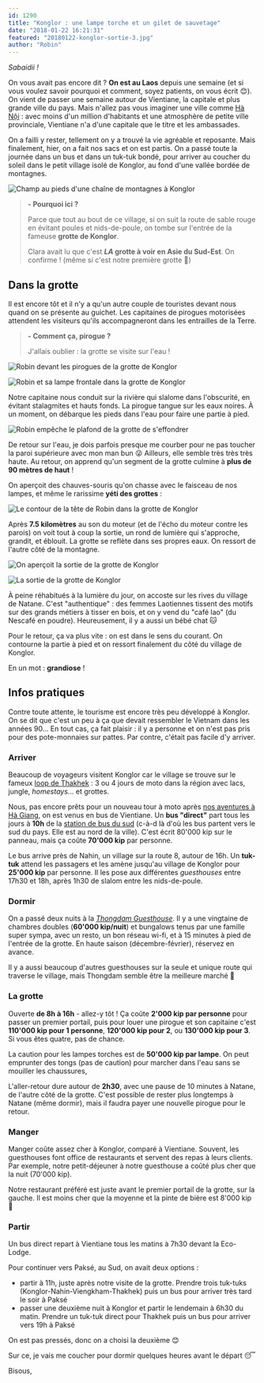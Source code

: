 ```yaml
---
id: 1290
title: "Konglor : une lampe torche et un gilet de sauvetage"
date: "2018-01-22 16:21:31"
featured: "20180122-konglor-sortie-3.jpg"
author: "Robin"
---
```


_Sabaidii !_

On vous avait pas encore dit ? **On est au Laos** depuis une semaine (et si vous
voulez savoir pourquoi et comment, soyez patients, on vous écrit 😊). On vient
de passer une semaine autour de Vientiane, la capitale et plus grande ville du
pays. Mais n'allez pas vous imaginer une ville comme
[Hà Nội](/ha-noi-4-secrets-a-decouvrir/) : avec moins d'un million d'habitants
et une atmosphère de petite ville provinciale, Vientiane n'a d'une capitale que
le titre et les ambassades.

On a failli y rester, tellement on y a trouvé la vie agréable et reposante. Mais
finalement, hier, on a fait nos sacs et on est partis. On a passé toute la
journée dans un bus et dans un tuk-tuk bondé, pour arriver au coucher du soleil
dans le petit village isolé de Konglor, au fond d'une vallée bordée de
montagnes.

![Champ au pieds d'une chaîne de montagnes à Konglor](20180122-konglor-village.jpg "Vue ce matin de la fenêtre de notre chambre")

> **- Pourquoi ici ?**
>
> Parce que tout au bout de ce village, si on suit la route de sable rouge en
> évitant poules et nids-de-poule, on tombe sur l'entrée de la fameuse **grotte
> de Konglor**.
>
> Clara avait lu que c'est **_LA_ grotte à voir en Asie du Sud-Est**. On
> confirme ! (même si c'est notre première grotte 😬)

## Dans la grotte

Il est encore tôt et il n'y a qu'un autre couple de touristes devant nous quand
on se présente au guichet. Les capitaines de pirogues motorisées attendent les
visiteurs qu'ils accompagneront dans les entrailles de la Terre.

> **- Comment ça, pirogue ?**
>
> J'allais oublier : la grotte se visite sur l'eau !

![Robin devant les pirogues de la grotte de Konglor](20180122-konglor-pirogues.jpg)

![Robin et sa lampe frontale dans la grotte de Konglor](20180122-konglor-lampes.jpg "On nous a chacun prêté un gilet de sauvetage et une lampe de spéléo")

Notre capitaine nous conduit sur la rivière qui slalome dans l'obscurité, en
évitant stalagmites et hauts fonds. La pirogue tangue sur les eaux noires. À un
moment, on débarque les pieds dans l'eau pour faire une partie à pied.

![Robin empêche le plafond de la grotte de s'effondrer](20180122-konglor-pise.jpg "Mieux que la tour de Pise")

De retour sur l'eau, je dois parfois presque me courber pour ne pas toucher la
paroi supérieure avec mon man bun 😜 Ailleurs, elle semble très très très haute.
Au retour, on apprend qu'un segment de la grotte culmine à **plus de 90 mètres
de haut** !

On aperçoit des chauves-souris qu'on chasse avec le faisceau de nos lampes, et
même le rarissime **yéti des grottes** :

![Le contour de la tête de Robin dans la grotte de Konglor](20180122-konglor-yeti.jpg)

Après **7.5 kilomètres** au son du moteur (et de l'écho du moteur contre les
parois) on voit tout à coup la sortie, un rond de lumière qui s'approche,
grandit, et éblouit. La grotte se reflète dans ses propres eaux. On ressort de
l'autre côté de la montagne.

![On aperçoit la sortie de la grotte de Konglor](20180122-konglor-sortie-3.jpg)

![La sortie de la grotte de Konglor](20180122-konglor-sortie-2.jpg)

À peine réhabitués à la lumière du jour, on accoste sur les rives du village de
Natane. C'est "authentique" : des femmes Laotiennes tissent des motifs sur des
grands métiers à tisser en bois, et on y vend du "café lao" (du Nescafé en
poudre). Heureusement, il y a aussi un bébé chat 🐱

Pour le retour, ça va plus vite : on est dans le sens du courant. On contourne
la partie à pied et on ressort finalement du côté du village de Konglor.

En un mot : **grandiose** !

## Infos pratiques

Contre toute attente, le tourisme est encore très peu développé à Konglor. On se
dit que c'est un peu à ça que devait ressembler le Vietnam dans les années 90...
En tout cas, ça fait plaisir : il y a personne et on n'est pas pris pour des
pote-monnaies sur pattes. Par contre, c'était pas facile d'y arriver.

### Arriver

Beaucoup de voyageurs visitent Konglor car le village se trouve sur le fameux
[loop de Thakhek](http://thebeautyisinthewalking.com/thakhek-loop-laos/) : 3 ou
4 jours de moto dans la région avec lacs, jungle, _homestays_... et grottes.

Nous, pas encore prêts pour un nouveau tour à moto après
[nos aventures à Hà Giang](/un-hiver-a-ha-giang/), on est venus en bus de
Vientiane. Un **bus "direct"** part tous les jours à **10h** de la
[station de bus du sud](https://goo.gl/maps/tBauamdAy2y) (c-à-d là d'où les bus
partent vers le sud du pays. Elle est au nord de la ville). C'est écrit 80'000
kip sur le panneau, mais ça coûte **70'000 kip** par personne.

Le bus arrive près de Nahin, un village sur la route 8, autour de 16h. Un
**tuk-tuk** attend les passagers et les amène jusqu'au village de Konglor pour
**25'000 kip** par personne. Il les pose aux différentes _guesthouses_ entre
17h30 et 18h, après 1h30 de slalom entre les nids-de-poule.

### Dormir

On a passé deux nuits à la
[_Thongdam Guesthouse_](http://www.booking.com/Share-tcJqfk). Il y a une
vingtaine de chambres doubles (**60'000 kip/nuit**) et bungalows tenus par une
famille super sympa, avec un resto, un bon réseau wi-fi, et à 15 minutes à pied
de l'entrée de la grotte. En haute saison (décembre-février), réservez en
avance.

Il y a aussi beaucoup d'autres guesthouses sur la seule et unique route qui
traverse le village, mais Thongdam semble être la meilleure marché 🙂

### La grotte

Ouverte **de 8h à 16h** - allez-y tôt ! Ça coûte **2'000 kip par personne** pour
passer un premier portail, puis pour louer une pirogue et son capitaine c'est
**110'000 kip pour 1 personne**, **120'000 kip pour 2**, ou **130'000 kip pour
3**. Si vous êtes quatre, pas de chance.

La caution pour les lampes torches est de **50'000 kip par lampe**. On peut
emprunter des tongs (pas de caution) pour marcher dans l'eau sans se mouiller
les chaussures,

L'aller-retour dure autour de **2h30**, avec une pause de 10 minutes à Natane,
de l'autre côté de la grotte. C'est possible de rester plus longtemps à Natane
(même dormir), mais il faudra payer une nouvelle pirogue pour le retour.

### Manger

Manger coûte assez cher à Konglor, comparé à Vientiane. Souvent, les guesthouses
font office de restaurants et servent des repas à leurs clients. Par exemple,
notre petit-déjeuner à notre guesthouse a coûté plus cher que la nuit (70'000
kip).

Notre restaurant préféré est juste avant le premier portail de la grotte, sur la
gauche. Il est moins cher que la moyenne et la pinte de bière est 8'000 kip 🍺

### Partir

Un bus direct repart à Vientiane tous les matins à 7h30 devant la Eco-Lodge.

Pour continuer vers Paksé, au Sud, on avait deux options :

- partir à 11h, juste après notre visite de la grotte. Prendre trois tuk-tuks
  (Konglor-Nahin-Viengkham-Thakhek) puis un bus pour arriver très tard le soir à
  Paksé
- passer une deuxième nuit à Konglor et partir le lendemain à 6h30 du matin.
  Prendre un tuk-tuk direct pour Thakhek puis un bus pour arriver vers 19h à
  Paksé

On est pas pressés, donc on a choisi la deuxième 😊

Sur ce, je vais me coucher pour dormir quelques heures avant le départ 😴

Bisous,
